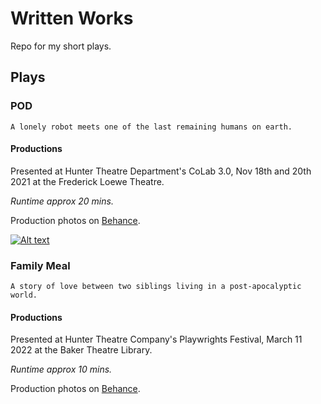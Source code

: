 # Written Works
Repo for my short plays.

## Plays

### POD

```
A lonely robot meets one of the last remaining humans on earth.
```
#### Productions
Presented at Hunter Theatre Department's CoLab 3.0, Nov 18th and 20th 2021 at the Frederick Loewe Theatre. 

*Runtime approx 20 mins.*

Production photos on [Behance](https://www.behance.net/gallery/131689083/POD-Georgina-Woo-%282021%29).

[![Alt text](https://assets.digitalocean.com/articles/alligator/boo.svg)](https://www.behance.net/gallery/131689083/POD-Georgina-Woo-%282021%29)

### Family Meal

```
A story of love between two siblings living in a post-apocalyptic world.
```
#### Productions
Presented at Hunter Theatre Company's Playwrights Festival, March 11 2022 at the Baker Theatre Library. 

*Runtime approx 10 mins.*

Production photos on [Behance](https://www.behance.net/gallery/139304509/Family-Meal-HTC-Playwrights-Fest-%282022%29).
